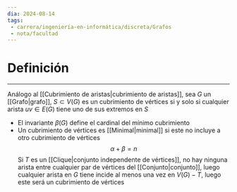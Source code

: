 ```yaml
---
dia: 2024-08-14
tags: 
 - carrera/ingeniería-en-informática/discreta/Grafos
 - nota/facultad
---
```

# Definición
---
Análogo al [[Cubrimiento de aristas|cubrimiento de aristas]], sea $G$ un [[Grafo|grafo]], $S \subset V(G)$ es un cubrimiento de vértices si y solo si cualquier arista $uv \in E(G)$ tiene uno de sus extremos en $S$
* El invariante $\beta(G)$ define el cardinal del mínimo cubrimiento
* Un cubrimiento de vértices es [[Minimal|minimal]] si este no incluye a otro cubrimiento de vértices $$ \alpha + \beta = n $$
Si $T$ es un [[Clique|conjunto independente de vértices]], no hay ninguna arista entre cualquier par de vértices del [[Conjunto|conjunto]], luego cualquier arista en $G$ tiene incide al menos una vez en $V(G) - T$, luego este será un cubrimiento de vértices